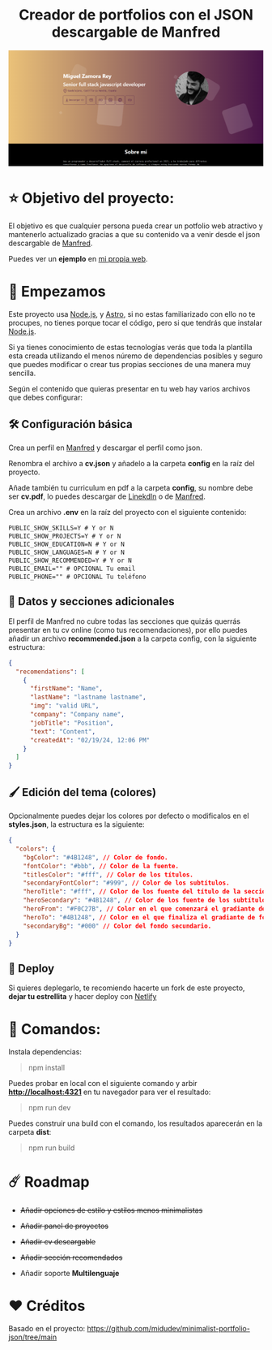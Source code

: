 <div align="center">
<h1>Creador de portfolios con el JSON descargable de Manfred</h1>
<img src="portada.png"></img>
</div>

# ⭐ Objetivo del proyecto:

El objetivo es que cualquier persona pueda crear un potfolio web atractivo y mantenerlo actualizado gracias a que su contenido va a venir desde el json descargable de [Manfred](https://www.getmanfred.com/).

Puedes ver un **ejemplo** en [mi propia web](https://mzrdeveloper.com/).

# 🚀 Empezamos

Este proyecto usa [Node.js](https://nodejs.org/en), y [Astro](https://astro.build/), si no estas familiarizado con ello no te procupes, no tienes porque tocar el código, pero si que tendrás que instalar [Node.js](https://nodejs.org/en).

Si ya tienes conocimiento de estas tecnologías verás que toda la plantilla esta creada utilizando el menos núremo de dependencias posibles y seguro que puedes modificar o crear tus propias secciones de una manera muy sencilla.

Según el contenido que quieras presentar en tu web hay varios archivos que debes configurar:

## 🛠️ Configuración básica

Crea un perfil en [Manfred](https://www.getmanfred.com/) y descargar el perfil como json.

Renombra el archivo a **cv.json** y añadelo a la carpeta **config** en la raíz del proyecto.

Añade también tu curriculum en pdf a la carpeta **config**, su nombre debe ser **cv.pdf**, lo puedes descargar de [LinekdIn](https://www.linkedin.com/) o de [Manfred](https://www.getmanfred.com/).

Crea un archivo **.env** en la raíz del proyecto con el siguiente contenido:

```
PUBLIC_SHOW_SKILLS=Y # Y or N
PUBLIC_SHOW_PROJECTS=Y # Y or N
PUBLIC_SHOW_EDUCATION=N # Y or N
PUBLIC_SHOW_LANGUAGES=N # Y or N
PUBLIC_SHOW_RECOMMENDED=Y # Y or N
PUBLIC_EMAIL="" # OPCIONAL Tu email
PUBLIC_PHONE="" # OPCIONAL Tu teléfono
```

## 👀 Datos y secciones adicionales

El perfil de Manfred no cubre todas las secciones que quizás querrás presentar en tu cv online (como tus recomendaciones), por ello puedes añadir un archivo **recommended.json** a la carpeta config, con la siguiente estructura:

```json
{
  "recomendations": [
    {
      "firstName": "Name",
      "lastName": "lastname lastname",
      "img": "valid URL",
      "company": "Company name",
      "jobTitle": "Position",
      "text": "Content",
      "createdAt": "02/19/24, 12:06 PM"
    }
  ]
}
```

## 🖌️ Edición del tema (colores)

Opcionalmente puedes dejar los colores por defecto o modificalos en el **styles.json**, la estructura es la siguiente:

```json
{
  "colors": {
    "bgColor": "#4B1248", // Color de fondo.
    "fontColor": "#bbb", // Color de la fuente.
    "titlesColor": "#fff", // Color de los títulos.
    "secondaryFontColor": "#999", // Color de los subtítulos.
    "heroTitle": "#fff", // Color de los fuente del título de la sección hero.
    "heroSecondary": "#4B1248", // Color de los fuente de los subtítulos de la sección hero.
    "heroFrom": "#F0C27B", // Color en el que comenzará el gradiante de fondo de la sección hero.
    "heroTo": "#4B1248", // Color en el que finaliza el gradiante de fondo de la sección hero.
    "secondaryBg": "#000" // Color del fondo secundario.
  }
}
```

## 🎉 Deploy

Si quieres deplegarlo, te recomiendo hacerte un fork de este proyecto, **dejar tu estrellita** y hacer deploy con [Netlify](https://www.netlify.com/)

# 📜 Comandos:

Instala dependencias:

> npm install

Puedes probar en local con el siguiente comando y arbir [**http://localhost:4321**](http://localhost:4321/) en tu navegador para ver el resultado:

> npm run dev

Puedes construir una build con el comando, los resultados aparecerán en la carpeta **dist**:

> npm run build

# ☄️ Roadmap

- ~~Añadir opciones de estilo y estilos menos minimalistas~~

- ~~Añadir panel de proyectos~~

- ~~Añadir cv descargable~~

- ~~Añadir sección recomendados~~

- Añadir soporte **Multilenguaje**

# ❤️ Créditos

Basado en el proyecto: https://github.com/midudev/minimalist-portfolio-json/tree/main
